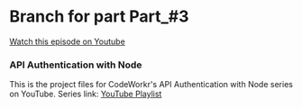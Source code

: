 # Branch for part Part_#3
[Watch this episode on Youtube](https://www.youtube.com/watch?v=x_HRoXKo2es&t=1s)


### API Authentication with Node 
This is the project files for CodeWorkr's API Authentication with Node series on YouTube.
Series link: [YouTube Playlist](https://www.youtube.com/watch?v=zx6jnaLuB9Q&list=PLSpJkDDmpFZ7GowbJE-mvX09zY9zfYatI)